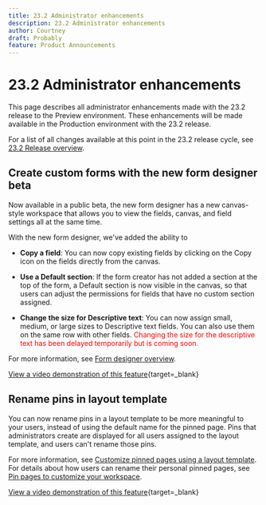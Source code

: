 ```yaml
---
title: 23.2 Administrator enhancements
description: 23.2 Administrator enhancements
author: Courtney
draft: Probably
feature: Product Announcements
---
```

# 23.2 Administrator enhancements

This page describes all administrator enhancements made with the 23.2 release to the Preview environment. These enhancements will be made available in the Production environment with the 23.2 release. 

For a list of all changes available at this point in the 23.2 release cycle, see [23.2 Release overview](/help/quicksilver/product-announcements/product-releases/23.2-release-activity/23-2-release-overview.md).

## Create custom forms with the new form designer beta

Now available in a public beta, the new form designer has a new canvas-style workspace that allows you to view the fields, canvas, and field settings all at the same time.

With the new form designer, we've added the ability to 

* **Copy a field**: You can now copy existing fields by clicking on the Copy icon on the fields directly from the canvas. 

* **Use a Default section**: If the form creator has not added a section at the top of the form, a Default section is now visible in the canvas, so that users can adjust the permissions for fields that have no custom section assigned. 

* **Change the size for Descriptive text**: You can now assign small, medium, or large sizes to Descriptive text fields. You can also use them on the same row with other fields. <span style="color: #ff0000;"> Changing the size for the descriptive text has been delayed temporarily but is coming soon.</span></li> 

For more information, see [Form designer overview](/help/quicksilver/administration-and-setup/customize-workfront/create-manage-custom-forms/form-designer/form-designer-overview.md).

[View a video demonstration of this feature](https://video.tv.adobe.com/v/3416586/){target=_blank}

## Rename pins in layout template

You can now rename pins in a layout template to be more meaningful to your users, instead of using the default name for the pinned page. Pins that administrators create are displayed for all users assigned to the layout template, and users can't rename those pins.

For more information, see [Customize pinned pages using a layout template](/help/quicksilver/administration-and-setup/customize-workfront/use-layout-templates/customize-pinned-pages.md). For details about how users can rename their personal pinned pages, see [Pin pages to customize your workspace](/help/quicksilver/workfront-basics/the-new-workfront-experience/pin-pages.md).

[View a video demonstration of this feature](https://video.tv.adobe.com/v/3414364/){target=_blank}